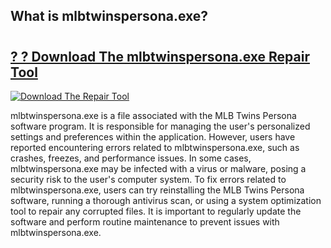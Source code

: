 ## What is mlbtwinspersona.exe? 

# <h2><a href="https://exedetect.com/download.php?mlbtwinspersona.exe">? ? Download The mlbtwinspersona.exe Repair Tool</a></h2>

[![Download The Repair Tool](https://exedetect.com/download-button.jpg)](https://exedetect.com/download.php?mlbtwinspersona.exe)

mlbtwinspersona.exe is a file associated with the MLB Twins Persona software program. It is responsible for managing the user's personalized settings and preferences within the application. However, users have reported encountering errors related to mlbtwinspersona.exe, such as crashes, freezes, and performance issues. In some cases, mlbtwinspersona.exe may be infected with a virus or malware, posing a security risk to the user's computer system. To fix errors related to mlbtwinspersona.exe, users can try reinstalling the MLB Twins Persona software, running a thorough antivirus scan, or using a system optimization tool to repair any corrupted files. It is important to regularly update the software and perform routine maintenance to prevent issues with mlbtwinspersona.exe.